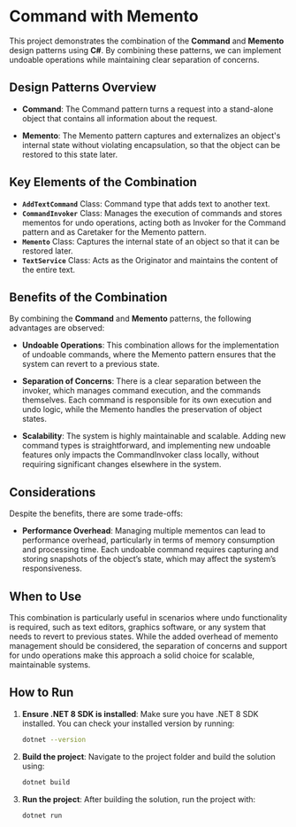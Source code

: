 # Command with Memento

This project demonstrates the combination of the **Command** and **Memento** design patterns using **C#**. By combining these patterns, we can implement undoable operations while maintaining clear separation of concerns.

## Design Patterns Overview

- **Command**: The Command pattern turns a request into a stand-alone object that contains all information about the request.

- **Memento**: The Memento pattern captures and externalizes an object's internal state without violating encapsulation, so that the object can be restored to this state later.

## Key Elements of the Combination

- **`AddTextCommand`** Class: Command type that adds text to another text.
- **`CommandInvoker`** Class: Manages the execution of commands and stores mementos for undo operations, acting both as Invoker for the Command pattern and as Caretaker for the Memento pattern.
- **`Memento`** Class: Captures the internal state of an object so that it can be restored later.
- **`TextService`** Class: Acts as the Originator and maintains the content of the entire text.

## Benefits of the Combination

By combining the **Command** and **Memento** patterns, the following advantages are observed:

- **Undoable Operations**: This combination allows for the implementation of undoable commands, where the Memento pattern ensures that the system can revert to a previous state.

- **Separation of Concerns**: There is a clear separation between the invoker, which manages command execution, and the commands themselves. Each command is responsible for its own execution and undo logic, while the Memento handles the preservation of object states.

- **Scalability**: The system is highly maintainable and scalable. Adding new command types is straightforward, and implementing new undoable features only impacts the CommandInvoker class locally, without requiring significant changes elsewhere in the system.

## Considerations

Despite the benefits, there are some trade-offs:

- **Performance Overhead**: Managing multiple mementos can lead to performance overhead, particularly in terms of memory consumption and processing time. Each undoable command requires capturing and storing snapshots of the object’s state, which may affect the system’s responsiveness.

## When to Use

This combination is particularly useful in scenarios where undo functionality is required, such as text editors, graphics software, or any system that needs to revert to previous states. While the added overhead of memento management should be considered, the separation of concerns and support for undo operations make this approach a solid choice for scalable, maintainable systems.

## How to Run

1. **Ensure .NET 8 SDK is installed**: Make sure you have .NET 8 SDK installed. You can check your installed version by running:

   ```bash
   dotnet --version
   ```

2. **Build the project**: Navigate to the project folder and build the solution using:

   ```bash
   dotnet build
   ```

3. **Run the project**: After building the solution, run the project with:

   ```bash
   dotnet run
   ```
